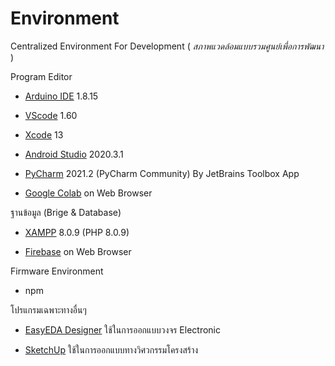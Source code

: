# Environment
Centralized Environment For Development ( _สภาพแวดล้อมแบบรวมศูนย์เพื่อการพัฒนา_ )

Program Editor

- [Arduino IDE](https://www.arduino.cc/en/software) 1.8.15

- [VScode](https://code.visualstudio.com/) 1.60

- [Xcode](https://developer.apple.com/xcode/) 13

- [Android Studio](https://developer.android.com/studio) 2020.3.1

- [PyCharm](https://www.jetbrains.com/) 2021.2 (PyCharm Community) By JetBrains Toolbox App

- [Google Colab](https://colab.research.google.com/) on Web Browser

ฐานข้อมูล (Brige & Database)

- [XAMPP](https://www.apachefriends.org/download.html) 8.0.9 (PHP 8.0.9)

- [Firebase]() on Web Browser

Firmware Environment

- npm

โปรแกรมเฉพาะทางอื่นๆ

- [EasyEDA Designer]() ใช้ในการออกแบบวงจร Electronic

- [SketchUp](https://www.sketchup.com/) ใช้ในการออกแบบทางวิศวกรรมโครงสร้าง
